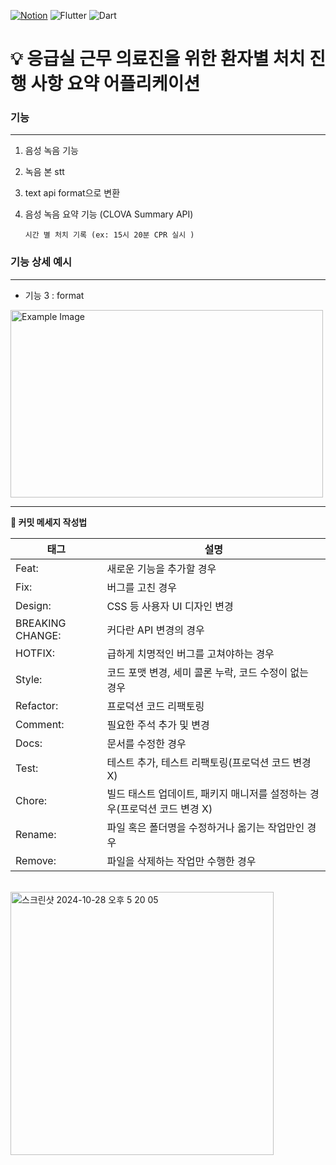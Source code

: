 
[![Notion](https://img.shields.io/badge/Notion-%23000000.svg?style=for-the-badge&logo=notion&logoColor=white)](https://gamy-ghoul-255.notion.site/75a255ea049f483692262e7c6ba2f0a9?pvs=4)
![Flutter](https://img.shields.io/badge/Flutter-%2302569B.svg?style=for-the-badge&logo=Flutter&logoColor=white)
![Dart](https://img.shields.io/badge/dart-%230175C2.svg?style=for-the-badge&logo=dart&logoColor=white)

# 💡 응급실 근무 의료진을 위한 환자별 처치 진행 사항 요약 어플리케이션

</aside>

### 기능

---

1. 음성 녹음 기능 
2. 녹음 본 stt 
3. text api format으로 변환 
4. 음성 녹음 요약 기능 (CLOVA Summary API)

       시간 별 처치 기록 (ex: 15시 20분 CPR 실시 )

### 기능 상세 예시

---

- 기능 3 : format
<img src="https://github.com/CBNU-capstonedesign/med_summury/assets/87688936/2b94cee6-1b6c-4897-825a-aa3cb30e24fe" width="500" height="300" alt="Example Image">


---

**💬 커밋 메세지 작성법** 

| 태그 | 설명 |
| --- | --- |
| Feat: | 새로운 기능을 추가할 경우 |
| Fix: | 버그를 고친 경우 |
| Design: | CSS 등 사용자 UI 디자인 변경 |
| BREAKING CHANGE: | 커다란 API 변경의 경우 |
| HOTFIX: | 급하게 치명적인 버그를 고쳐야하는 경우 |
| Style: | 코드 포맷 변경, 세미 콜론 누락, 코드 수정이 없는 경우 |
| Refactor: | 프로덕션 코드 리팩토링 |
| Comment: | 필요한 주석 추가 및 변경 |
| Docs: | 문서를 수정한 경우 |
| Test: | 테스트 추가, 테스트 리팩토링(프로덕션 코드 변경 X) |
| Chore: | 빌드 태스트 업데이트, 패키지 매니저를 설정하는 경우(프로덕션 코드 변경 X) |
| Rename: | 파일 혹은 폴더명을 수정하거나 옮기는 작업만인 경우 |
| Remove: | 파일을 삭제하는 작업만 수행한 경우 |


<br>
<img width="421" alt="스크린샷 2024-10-28 오후 5 20 05" src="https://github.com/user-attachments/assets/6c212109-0766-4fdc-8761-a001a6b410ea">
